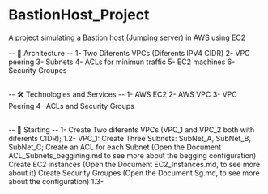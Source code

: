 # BastionHost_Project
A project simulating a Bastion host (Jumping server) in AWS using EC2

-- 📐 Architecture --
1- Two Diferents VPCs (Diferents IPV4 CIDR)
2- VPC peering
3- Subnets
4- ACLs for minimun traffic 
5- EC2 machines 
6- Security Groupes

##

-- 🛠️ Technologies and Services --
1- AWS EC2
2- AWS VPC
3- VPC Peering
4- ACLs and Security Groups

##

-- 🔧 Starting --
1- Create Two diferents VPCs (VPC_1 and VPC_2 both with diferents CIDR);
  1.2- VPC_1:
      Create Three Subnets: SubNet_A, SubNet_B, SubNet_C;
      Create an ACL for each Subnet (Open the Document ACL_Subnets_beggining.md to see more about the begging configuration)
      Create EC2 instances (Open the Document EC2_Instances.md, to see more about it)
      Create Security Groupes (Open the Document Sg.md, to see more about the configuration)
  1.3- 
